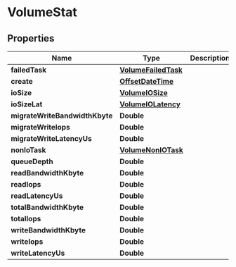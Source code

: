 # VolumeStat

## Properties
Name | Type | Description | Notes
------------ | ------------- | ------------- | -------------
**failedTask** | [**VolumeFailedTask**](VolumeFailedTask.md) |  |  [optional]
**create** | [**OffsetDateTime**](OffsetDateTime.md) |  |  [optional]
**ioSize** | [**VolumeIOSize**](VolumeIOSize.md) |  |  [optional]
**ioSizeLat** | [**VolumeIOLatency**](VolumeIOLatency.md) |  |  [optional]
**migrateWriteBandwidthKbyte** | **Double** |  |  [optional]
**migrateWriteIops** | **Double** |  |  [optional]
**migrateWriteLatencyUs** | **Double** |  |  [optional]
**nonIoTask** | [**VolumeNonIOTask**](VolumeNonIOTask.md) |  |  [optional]
**queueDepth** | **Double** |  |  [optional]
**readBandwidthKbyte** | **Double** |  |  [optional]
**readIops** | **Double** |  |  [optional]
**readLatencyUs** | **Double** |  |  [optional]
**totalBandwidthKbyte** | **Double** |  |  [optional]
**totalIops** | **Double** |  |  [optional]
**writeBandwidthKbyte** | **Double** |  |  [optional]
**writeIops** | **Double** |  |  [optional]
**writeLatencyUs** | **Double** |  |  [optional]
